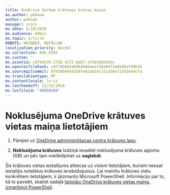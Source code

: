 ```yaml
---
title: OneDrive darbam krātuves kvotas maiņa
ms.author: pebaum
author: pebaum
manager: scotv
ms.date: 5/18/2018
ms.audience: Admin
ms.topic: article
ROBOTS: NOINDEX, NOFOLLOW
localization_priority: Normal
ms.collection: Adm_O365
ms.custom: ''
ms.assetid: c8f0d578-272b-41f2-8a67-af363969203c
ms.openlocfilehash: cd774b8b5a046d946aeefd6a0473a05d8afd9b36
ms.sourcegitcommit: 0f0186044a3597e42ad14c32ca58e7224344dcfa
ms.translationtype: MT
ms.contentlocale: lv-LV
ms.lasthandoff: 12/15/2019
ms.locfileid: "40050208"
---
```

# <a name="change-the-default-onedrive-storage-space-for-your-users"></a>Noklusējuma OneDrive krātuves vietas maiņa lietotājiem

1. Pārejiet uz [OneDrive administrēšanas centra krātuves lapu](https://admin.onedrive.com/?v=StorageSettings).
    
2. **Noklusējuma krātuves** lodziņā ievadiet noklusējuma krātuves apjomu (GB) un pēc tam noklikšķiniet uz **saglabāt**.
    
Šis krātuves vietas iestatījums attiecas uz visiem lietotājiem, kuriem neesat iestatījis noteiktus krātuves ierobežojumus. Lai mainītu krātuves vietu konkrētiem lietotājiem, ir jāizmanto Microsoft PowerShell. Informāciju par to, kā to paveikt, skatiet sadaļā [lietotāju OneDrive krātuves vietas maiņa, izmantojot PowerShell](https://go.microsoft.com/fwlink/?linkid=866402).
  

